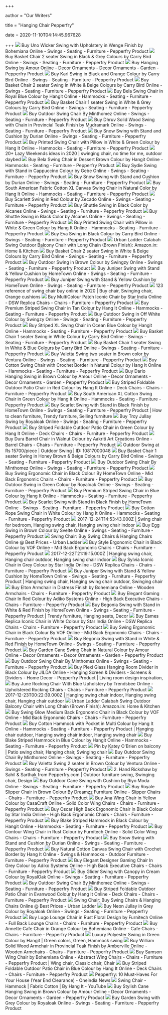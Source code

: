 +++
        
author = "Our Writers"
        
title = "Hanging Chair Pepperfry"
        
date = 2020-11-10T04:14:45.967628
        
+++
[ ![](https://ii1.pepperfry.com/media/catalog/product/u/n/568x625/uno-wicker-swing-with-upholstery-in-wenge-finish-by-bohemiana-uno-wicker-swing-with-upholstery-in-we-caxw3w.jpg)](https://ii1.pepperfry.com/media/catalog/product/u/n/568x625/uno-wicker-swing-with-upholstery-in-wenge-finish-by-bohemiana-uno-wicker-swing-with-upholstery-in-we-caxw3w.jpg) Buy Uno Wicker Swing with Upholstery in Wenge Finish by Bohemiana Online -  Swings - Seating - Furniture - Pepperfry Product
[ ![](https://ii1.pepperfry.com/media/catalog/product/b/a/568x625/basket-chair-2-seater-swing-in-black---grey-colour-by-carry-bird-basket-chair-2-seater-swing-in-blac-59nncg.jpg)](https://ii1.pepperfry.com/media/catalog/product/b/a/568x625/basket-chair-2-seater-swing-in-black---grey-colour-by-carry-bird-basket-chair-2-seater-swing-in-blac-59nncg.jpg) Buy Basket Chair 2 seater Swing in Black & Grey Colours by Carry Bird  Online - Swings - Seating - Furniture - Pepperfry Product
[ ![](https://ii1.pepperfry.com/media/catalog/product/h/a/1100x1210/hanging-chair-by-bengal-basket-hanging-chair-by-bengal-basket-orqftg.jpg)](https://ii1.pepperfry.com/media/catalog/product/h/a/1100x1210/hanging-chair-by-bengal-basket-hanging-chair-by-bengal-basket-orqftg.jpg) Buy Hanging Swing by Amour Online - Decor Ornaments - Decor Ornaments -  Garden - Pepperfry Product
[ ![](https://ii1.pepperfry.com/media/catalog/product/k/a/568x625/karl-swing-in-black-and-orange-colour-by-carry-bird-karl-swing-in-black-and-orange-colour-by-carry-b-k60po4.jpg)](https://ii1.pepperfry.com/media/catalog/product/k/a/568x625/karl-swing-in-black-and-orange-colour-by-carry-bird-karl-swing-in-black-and-orange-colour-by-carry-b-k60po4.jpg) Buy Karl Swing in Black and Orange Colour by Carry Bird Online - Swings -  Seating - Furniture - Pepperfry Product
[ ![](https://ii1.pepperfry.com/media/catalog/product/b/a/800x880/basket-chair-2-seater-swing-in-white---beige-colour-by-carry-bird-basket-chair-2-seater-swing-in-whi-ry6dno.jpg)](https://ii1.pepperfry.com/media/catalog/product/b/a/800x880/basket-chair-2-seater-swing-in-white---beige-colour-by-carry-bird-basket-chair-2-seater-swing-in-whi-ry6dno.jpg) Buy Basket Chair 2 seater Swing in White & Beige Colours by Carry Bird  Online - Swings - Seating - Furniture - Pepperfry Product
[ ![](https://ii1.pepperfry.com/media/catalog/product/b/e/800x880/bela-swing-chair-in-royal-blue-colour-by-hangit-bela-swing-chair-in-royal-blue-colour-by-hangit-jn0bcg.jpg)](https://ii1.pepperfry.com/media/catalog/product/b/e/800x880/bela-swing-chair-in-royal-blue-colour-by-hangit-bela-swing-chair-in-royal-blue-colour-by-hangit-jn0bcg.jpg) Buy Bela Swing Chair in Royal Blue Colour by Hangit Online - Hammocks -  Seating - Furniture - Pepperfry Product
[ ![](https://ii1.pepperfry.com/media/catalog/product/b/a/494x544/basket-chair-1-seater-swing-in-white----colour-by-carry-bird-basket-chair-1-seater-swing-in-white----jtyw1s.jpg)](https://ii1.pepperfry.com/media/catalog/product/b/a/494x544/basket-chair-1-seater-swing-in-white----colour-by-carry-bird-basket-chair-1-seater-swing-in-white----jtyw1s.jpg) Buy Basket Chair 1 seater Swing in White & Grey Colours by Carry Bird  Online - Swings - Seating - Furniture - Pepperfry Product
[ ![](https://ii1.pepperfry.com/media/catalog/product/o/u/568x625/outdoor-swing-chair-by-minthomez-outdoor-swing-chair-by-minthomez-7ajdfi.jpg)](https://ii1.pepperfry.com/media/catalog/product/o/u/568x625/outdoor-swing-chair-by-minthomez-outdoor-swing-chair-by-minthomez-7ajdfi.jpg) Buy Outdoor Swing Chair By Minthomez Online - Swings - Seating - Furniture  - Pepperfry Product
[ ![](https://ii1.pepperfry.com/media/catalog/product/d/h/568x625/dhruv-solid-wood-swing-with-chain-in-provincial-teak-finish-by-mudramark-dhruv-solid-wood-swing-with-ncv1ip.jpg)](https://ii1.pepperfry.com/media/catalog/product/d/h/568x625/dhruv-solid-wood-swing-with-chain-in-provincial-teak-finish-by-mudramark-dhruv-solid-wood-swing-with-ncv1ip.jpg) Buy Dhruv Solid Wood Swing with Chain in Provincial Teak Finish by  Mudramark Online - Swings - Seating - Furniture - Pepperfry Product
[ ![](https://ii1.pepperfry.com/media/catalog/product/s/n/568x625/snow-swing-with-stand-and-cushion-by-durian-snow-swing-with-stand-and-cushion-by-durian-z67q8a.jpg)](https://ii1.pepperfry.com/media/catalog/product/s/n/568x625/snow-swing-with-stand-and-cushion-by-durian-snow-swing-with-stand-and-cushion-by-durian-z67q8a.jpg) Buy Snow Swing with Stand and Cushion by Durian Online - Swings - Seating -  Furniture - Pepperfry Product
[ ![](https://ii1.pepperfry.com/media/catalog/product/c/a/494x544/casual-swing-chair-with-pillow-set---cotton-casual-swing-chair-with-pillow-set---cotton-s7tzd2.jpg)](https://ii1.pepperfry.com/media/catalog/product/c/a/494x544/casual-swing-chair-with-pillow-set---cotton-casual-swing-chair-with-pillow-set---cotton-s7tzd2.jpg) Buy Printed Swing Chair with Pillow in White & Green Colour by Hang It  Online - Hammocks - Seating - Furniture - Pepperfry Product
[ ![](https://i.pinimg.com/236x/c3/dd/9d/c3dd9dfc958f17b678c356015b07dd2d--about-you-swings.jpg)](https://i.pinimg.com/236x/c3/dd/9d/c3dd9dfc958f17b678c356015b07dd2d--about-you-swings.jpg) 20+ Lazy Weekends ideas in 2020 | swinging chair, no time for me, outdoor  daybed
[ ![](https://ii1.pepperfry.com/media/catalog/product/b/e/568x625/bela-swing-chair-in-dessert-brown-colour-by-hangit-bela-swing-chair-in-dessert-brown-colour-by-hangi-57r8nc.jpg)](https://ii1.pepperfry.com/media/catalog/product/b/e/568x625/bela-swing-chair-in-dessert-brown-colour-by-hangit-bela-swing-chair-in-dessert-brown-colour-by-hangi-57r8nc.jpg) Buy Bela Swing Chair in Dessert Brown Colour by Hangit Online - Hammocks -  Seating - Furniture - Pepperfry Product
[ ![](https://ii1.pepperfry.com/media/catalog/product/s/y/1100x1210/sydie-swing-with-stand-in-cappuccino-colour-by-gebe-sydie-swing-with-stand-in-cappuccino-colour-by-g-222htd.jpg)](https://ii1.pepperfry.com/media/catalog/product/s/y/1100x1210/sydie-swing-with-stand-in-cappuccino-colour-by-gebe-sydie-swing-with-stand-in-cappuccino-colour-by-g-222htd.jpg) Buy Sydie Swing with Stand in Cappuccino Colour by Gebe Online - Swings -  Seating - Furniture - Pepperfry Product
[ ![](https://ii1.pepperfry.com/media/catalog/product/s/n/800x880/snow-swing-with-stand-and-cushion-by-durian-snow-swing-with-stand-and-cushion-by-durian-sqznfr.jpg)](https://ii1.pepperfry.com/media/catalog/product/s/n/800x880/snow-swing-with-stand-and-cushion-by-durian-snow-swing-with-stand-and-cushion-by-durian-sqznfr.jpg) Buy Snow Swing with Stand and Cushion by Durian Online - Swings - Seating -  Furniture - Pepperfry Product
[ ![](https://ii1.pepperfry.com/media/catalog/product/s/o/494x544/south-american-fabric-cotton-xl-canvas-swing-chair-in-natural-color-by-hang-it-south-american-fabric-f958af.jpg)](https://ii1.pepperfry.com/media/catalog/product/s/o/494x544/south-american-fabric-cotton-xl-canvas-swing-chair-in-natural-color-by-hang-it-south-american-fabric-f958af.jpg) Buy South American Fabric Cotton XL Canvas Swing Chair in Natural Color by  Hang It Online - Hammocks - Seating - Furniture - Pepperfry Product
[ ![](https://ii1.pepperfry.com/media/catalog/product/s/c/800x880/scarlett-swing-in-red-colour-in-zecado-scarlett-swing-in-red-colour-in-zecado-ojwpk9.jpg)](https://ii1.pepperfry.com/media/catalog/product/s/c/800x880/scarlett-swing-in-red-colour-in-zecado-scarlett-swing-in-red-colour-in-zecado-ojwpk9.jpg) Buy Scarlett Swing in Red Colour by Zecado Online - Swings - Seating -  Furniture - Pepperfry Product
[ ![](https://ii1.pepperfry.com/media/catalog/product/s/h/568x625/shuttle-swing-in-black-color-by-alcanes-shuttle-swing-in-black-color-by-alcanes-kcb6vm.jpg)](https://ii1.pepperfry.com/media/catalog/product/s/h/568x625/shuttle-swing-in-black-color-by-alcanes-shuttle-swing-in-black-color-by-alcanes-kcb6vm.jpg) Buy Shuttle Swing in Black Color by Alcanes Online - Swings - Seating -  Furniture - Pepperfry Product
[ ![](https://ii1.pepperfry.com/media/catalog/product/s/h/568x625/shuttle-swing-by-alcanes-shuttle-swing-by-alcanes-9h5dhb.jpg)](https://ii1.pepperfry.com/media/catalog/product/s/h/568x625/shuttle-swing-by-alcanes-shuttle-swing-by-alcanes-9h5dhb.jpg) Buy Shuttle Swing in Black Color by Alcanes Online - Swings - Seating -  Furniture - Pepperfry Product
[ ![](https://ii1.pepperfry.com/media/catalog/product/p/r/568x625/printed-swing-chair-with-pillow-in-white---green-colour-by-hang-it-printed-swing-chair-with-pillow-i-dvzm1w.jpg)](https://ii1.pepperfry.com/media/catalog/product/p/r/568x625/printed-swing-chair-with-pillow-in-white---green-colour-by-hang-it-printed-swing-chair-with-pillow-i-dvzm1w.jpg) Buy Printed Swing Chair with Pillow in White & Green Colour by Hang It  Online - Hammocks - Seating - Furniture - Pepperfry Product
[ ![](https://ii1.pepperfry.com/media/catalog/product/e/v/494x544/eva-swing-in-black-colour-by-carry-bird-eva-swing-in-black-colour-by-carry-bird-dkuqno.jpg)](https://ii1.pepperfry.com/media/catalog/product/e/v/494x544/eva-swing-in-black-colour-by-carry-bird-eva-swing-in-black-colour-by-carry-bird-dkuqno.jpg) Buy Eva Swing in Black Colour by Carry Bird Online - Swings - Seating -  Furniture - Pepperfry Product
[ ![](https://images-na.ssl-images-amazon.com/images/I/41exG0SZKDL._SX466_.jpg)](https://images-na.ssl-images-amazon.com/images/I/41exG0SZKDL._SX466_.jpg) Urban Ladder Calabah Swing Outdoor Balcony Chair with Long Chain (Brown  Finish): Amazon.in: Home & Kitchen
[ ![](https://ii2.pepperfry.com/media/catalog/product/b/a/494x544/basket-chair-2-seater-swing-in-white---beige-colour-by-carry-bird-basket-chair-2-seater-swing-in-whi-0hobx2.jpg)](https://ii2.pepperfry.com/media/catalog/product/b/a/494x544/basket-chair-2-seater-swing-in-white---beige-colour-by-carry-bird-basket-chair-2-seater-swing-in-whi-0hobx2.jpg) Buy Basket Chair 2 seater Swing in White & Beige Colours by Carry Bird  Online - Swings - Seating - Furniture - Pepperfry Product
[ ![](https://ii1.pepperfry.com/media/catalog/product/o/u/568x625/outdoor-swing-in-brown-colour-by-swingzy-outdoor-swing-in-brown-colour-by-swingzy-qvb491.jpg)](https://ii1.pepperfry.com/media/catalog/product/o/u/568x625/outdoor-swing-in-brown-colour-by-swingzy-outdoor-swing-in-brown-colour-by-swingzy-qvb491.jpg) Buy Outdoor Swing in Brown Colour by Swingzy Online - Swings - Seating -  Furniture - Pepperfry Product
[ ![](https://ii1.pepperfry.com/media/catalog/product/j/u/568x625/juniper-swing-with-stand---yellow-cushion-by-hometown-juniper-swing-with-stand---yellow-cushion-by-h-rj5x5d.jpg)](https://ii1.pepperfry.com/media/catalog/product/j/u/568x625/juniper-swing-with-stand---yellow-cushion-by-hometown-juniper-swing-with-stand---yellow-cushion-by-h-rj5x5d.jpg) Buy Juniper Swing with Stand & Yellow Cushion by HomeTown Online - Swings -  Seating - Furniture - Pepperfry Product
[ ![](https://ii1.pepperfry.com/media/catalog/product/j/u/568x625/juniper-swing-with-stand---yellow-cushion-by-hometown-juniper-swing-with-stand---yellow-cushion-by-h-2gk7em.jpg)](https://ii1.pepperfry.com/media/catalog/product/j/u/568x625/juniper-swing-with-stand---yellow-cushion-by-hometown-juniper-swing-with-stand---yellow-cushion-by-h-2gk7em.jpg) Buy Juniper Swing with Stand & Yellow Cushion by HomeTown Online - Swings -  Seating - Furniture - Pepperfry Product
[ ![](https://i.pinimg.com/originals/b0/8b/71/b08b7136ca111dabd01363c87f5a4fa2.jpg)](https://i.pinimg.com/originals/b0/8b/71/b08b7136ca111dabd01363c87f5a4fa2.jpg) 123 reference of swing chair buy online in 2020 | Buy chair, Swinging chair,  Orange cushions
[ ![](https://ii1.pepperfry.com/media/catalog/product/m/u/568x625/multicolour-patch-iconic-chair-by-star-india-multicolour-patch-iconic-chair-by-star-india-iwybi2.jpg)](https://ii1.pepperfry.com/media/catalog/product/m/u/568x625/multicolour-patch-iconic-chair-by-star-india-multicolour-patch-iconic-chair-by-star-india-iwybi2.jpg) Buy MultiColour Patch Iconic Chair by Star India Online - DSW Replica Chairs  - Chairs - Furniture - Pepperfry Product
[ ![](https://ii1.pepperfry.com/media/catalog/product/p/r/1100x1210/premium-cushioned-swing-chair---tan-stripe-premium-cushioned-swing-chair---tan-stripe-r7xg8a.jpg)](https://ii1.pepperfry.com/media/catalog/product/p/r/1100x1210/premium-cushioned-swing-chair---tan-stripe-premium-cushioned-swing-chair---tan-stripe-r7xg8a.jpg) Buy Premium Striped Swing Chair in Tan Colour by Hang It Online - Hammocks  - Seating - Furniture - Pepperfry Product
[ ![](https://ii1.pepperfry.com/media/catalog/product/o/u/568x625/outdoor-swing-in-off-white-colour-by-swingzy-outdoor-swing-in-off-white-colour-by-swingzy-usordz.jpg)](https://ii1.pepperfry.com/media/catalog/product/o/u/568x625/outdoor-swing-in-off-white-colour-by-swingzy-outdoor-swing-in-off-white-colour-by-swingzy-usordz.jpg) Buy Outdoor Swing in Off White Colour by Swingzy Online - Swings - Seating  - Furniture - Pepperfry Product
[ ![](https://ii1.pepperfry.com/media/catalog/product/s/t/1100x1210/striped-xl-swing-chair-in-ocean-blue-colour-by-hangit-striped-xl-swing-chair-in-ocean-blue-colour-by-4ttw1n.jpg)](https://ii1.pepperfry.com/media/catalog/product/s/t/1100x1210/striped-xl-swing-chair-in-ocean-blue-colour-by-hangit-striped-xl-swing-chair-in-ocean-blue-colour-by-4ttw1n.jpg) Buy Striped XL Swing Chair in Ocean Blue Colour by Hangit Online - Hammocks  - Seating - Furniture - Pepperfry Product
[ ![](https://ii1.pepperfry.com/media/catalog/product/b/a/568x625/basket-chair-1-seater-swing-in-white-colour-by-carry-bird-basket-chair-1-seater-swing-in-white-colou-ujvmeg.jpg)](https://ii1.pepperfry.com/media/catalog/product/b/a/568x625/basket-chair-1-seater-swing-in-white-colour-by-carry-bird-basket-chair-1-seater-swing-in-white-colou-ujvmeg.jpg) Buy Basket Chair 1 seater Swing in White Colour by Carry Bird Online -  Swings - Seating - Furniture - Pepperfry Product
[ ![](https://ii1.pepperfry.com/media/catalog/product/b/a/494x544/basket-chair-1-seater-swing-in-white---grey-colour-by-carry-bird-basket-chair-1-seater-swing-in-whit-ojrqi1.jpg)](https://ii1.pepperfry.com/media/catalog/product/b/a/494x544/basket-chair-1-seater-swing-in-white---grey-colour-by-carry-bird-basket-chair-1-seater-swing-in-whit-ojrqi1.jpg) Buy Basket Chair 1 seater Swing in White & Blue Colours by Carry Bird  Online - Swings - Seating - Furniture - Pepperfry Product
[ ![](https://ii1.pepperfry.com/media/catalog/product/v/a/494x544/valetta-swing-two-seater-in-brown-color-by-ventura-valetta-swing-two-seater-in-brown-color-by-ventur-6n8lsp.jpg)](https://ii1.pepperfry.com/media/catalog/product/v/a/494x544/valetta-swing-two-seater-in-brown-color-by-ventura-valetta-swing-two-seater-in-brown-color-by-ventur-6n8lsp.jpg) Buy Valetta Swing two seater in Brown color by Ventura Online - Swings -  Seating - Furniture - Pepperfry Product
[ ![](https://ii1.pepperfry.com/media/catalog/product/c/o/494x544/cotton-swing-chair-with-crochet-border-in-natural-colour-by-hang-it-cotton-swing-chair-with-crochet--ciwiwh.jpg)](https://ii1.pepperfry.com/media/catalog/product/c/o/494x544/cotton-swing-chair-with-crochet-border-in-natural-colour-by-hang-it-cotton-swing-chair-with-crochet--ciwiwh.jpg) Buy Cotton Swing Chair with Crochet Border in Natural Colour by Hang It  Online - Hammocks - Seating - Furniture - Pepperfry Product
[ ![](https://ii1.pepperfry.com/media/catalog/product/b/r/568x625/brown-dario-rattan-hanging-chair-by-bengal-basket-brown-dario-rattan-hanging-chair-by-bengal-basket-rgnter.jpg)](https://ii1.pepperfry.com/media/catalog/product/b/r/568x625/brown-dario-rattan-hanging-chair-by-bengal-basket-brown-dario-rattan-hanging-chair-by-bengal-basket-rgnter.jpg) Buy Dario Hanging Swing in Brown Colour by Amour Online - Decor Ornaments -  Decor Ornaments - Garden - Pepperfry Product
[ ![](https://ii1.pepperfry.com/media/catalog/product/s/t/568x625/striped-foldable-outdoor-patio-chair-in-red-colour-by-hang-it-striped-foldable-outdoor-patio-chair-i-ptt49y.jpg)](https://ii1.pepperfry.com/media/catalog/product/s/t/568x625/striped-foldable-outdoor-patio-chair-in-red-colour-by-hang-it-striped-foldable-outdoor-patio-chair-i-ptt49y.jpg) Buy Striped Foldable Outdoor Patio Chair in Red Colour by Hang It Online -  Deck Chairs - Chairs - Furniture - Pepperfry Product
[ ![](https://ii1.pepperfry.com/media/catalog/product/s/o/800x880/south-american-fabric-cotton-xl-swing-chair-in-green-colour-by-hang-it-south-american-fabric-cotton--vnsuu6.jpg)](https://ii1.pepperfry.com/media/catalog/product/s/o/800x880/south-american-fabric-cotton-xl-swing-chair-in-green-colour-by-hang-it-south-american-fabric-cotton--vnsuu6.jpg) Buy South American XL Cotton Swing Chair in Green Colour by Hang It Online  - Hammocks - Seating - Furniture - Pepperfry Product
[ ![](https://i.pinimg.com/originals/f4/bb/63/f4bb63a9dd49a4e4f993f58221d49acd.jpg)](https://i.pinimg.com/originals/f4/bb/63/f4bb63a9dd49a4e4f993f58221d49acd.jpg) Buy Scarlet Swing with Stand in Black Finish by HomeTown Online - Swings -  Seating - Furniture - Pepperfry Product | How to clean furniture, Trendy  furniture, Selling furniture
[ ![](https://ii1.pepperfry.com/media/catalog/product/t/r/568x625/troy-jullay-swing-by-royaloak-troy-jullay-swing-by-royaloak-7yhe7m.jpg)](https://ii1.pepperfry.com/media/catalog/product/t/r/568x625/troy-jullay-swing-by-royaloak-troy-jullay-swing-by-royaloak-7yhe7m.jpg) Buy Troy Jullay Swing by Royaloak Online - Swings - Seating - Furniture -  Pepperfry Product
[ ![](https://ii1.pepperfry.com/media/catalog/product/s/t/568x625/striped-foldable-outdoor-patio-chair-in-green-colour-by-hang-it-striped-foldable-outdoor-patio-chair-ssybk1.jpg)](https://ii1.pepperfry.com/media/catalog/product/s/t/568x625/striped-foldable-outdoor-patio-chair-in-green-colour-by-hang-it-striped-foldable-outdoor-patio-chair-ssybk1.jpg) Buy Striped Foldable Outdoor Patio Chair in Green Colour by Hang It Online  - Deck Chairs - Chairs - Furniture - Pepperfry Product
[ ![](https://ii1.pepperfry.com/media/catalog/product/d/u/568x625/dura-barrel-chair-in-walnut-colour-by-aakriti-art-creations-dura-barrel-chair-in-walnut-colour-by-aa-lnthuy.jpg)](https://ii1.pepperfry.com/media/catalog/product/d/u/568x625/dura-barrel-chair-in-walnut-colour-by-aakriti-art-creations-dura-barrel-chair-in-walnut-colour-by-aa-lnthuy.jpg) Buy Dura Barrel Chair in Walnut Colour by Aakriti Art Creations Online -  Barrel Chairs - Chairs - Furniture - Pepperfry Product
[ ![](https://4.imimg.com/data4/FW/VI/MY-24179408/outdoor-swing-250x250.jpg)](https://4.imimg.com/data4/FW/VI/MY-24179408/outdoor-swing-250x250.jpg) Outdoor Swing at Rs 15700/piece | Outdoor Swing | ID: 10817000048
[ ![](https://ii1.pepperfry.com/media/catalog/product/b/a/568x625/basket-chair-1-seater-swing-in-honey-brown---beige-colour-by-carry-bird-basket-chair-1-seater-swing--nvxrhi.jpg)](https://ii1.pepperfry.com/media/catalog/product/b/a/568x625/basket-chair-1-seater-swing-in-honey-brown---beige-colour-by-carry-bird-basket-chair-1-seater-swing--nvxrhi.jpg) Buy Basket Chair 1 seater Swing in Honey Brown & Beige Colours by Carry  Bird Online - Swings - Seating - Furniture - Pepperfry Product
[ ![](https://ii1.pepperfry.com/media/catalog/product/o/u/568x625/outdoor-swing-chair-by-minthomez-outdoor-swing-chair-by-minthomez-tpl9rk.jpg)](https://ii1.pepperfry.com/media/catalog/product/o/u/568x625/outdoor-swing-chair-by-minthomez-outdoor-swing-chair-by-minthomez-tpl9rk.jpg) Buy Outdoor Swing Chair By Minthomez Online - Swings - Seating - Furniture  - Pepperfry Product
[ ![](https://ii1.pepperfry.com/media/catalog/product/s/w/568x625/swing-office-chair-in-black-color-by-hometown-swing-office-chair-in-black-color-by-hometown-usyznl.jpg)](https://ii1.pepperfry.com/media/catalog/product/s/w/568x625/swing-office-chair-in-black-color-by-hometown-swing-office-chair-in-black-color-by-hometown-usyznl.jpg) Buy Swing Ergonomic Chair in Black Colour By HomeTown Online - Mid Back  Ergonomic Chairs - Chairs - Furniture - Pepperfry Product
[ ![](https://ii1.pepperfry.com/media/catalog/product/o/u/494x544/outdoor-swing-with-canopy-in-green---white-colour-by-royal-oak-outdoor-swing-with-canopy-in-green----krtmpl.jpg)](https://ii1.pepperfry.com/media/catalog/product/o/u/494x544/outdoor-swing-with-canopy-in-green---white-colour-by-royal-oak-outdoor-swing-with-canopy-in-green----krtmpl.jpg) Buy Outdoor Swing in Green Colour by Royaloak Online - Swings - Seating -  Furniture - Pepperfry Product
[ ![](https://ii2.pepperfry.com/media/catalog/product/p/r/494x544/premium-cushioned-swing-chair---ocean-stripe-premium-cushioned-swing-chair---ocean-stripe-rotgp5.jpg)](https://ii2.pepperfry.com/media/catalog/product/p/r/494x544/premium-cushioned-swing-chair---ocean-stripe-premium-cushioned-swing-chair---ocean-stripe-rotgp5.jpg) Buy Premium Striped Swing Chair in Blue Colour by Hang It Online - Hammocks  - Seating - Furniture - Pepperfry Product
[ ![](https://ii1.pepperfry.com/media/catalog/product/s/c/568x625/scarlet-swing-with-stand-in-white-finish-by-hometown-scarlet-swing-with-stand-in-white-finish-by-hom-2vojlk.jpg)](https://ii1.pepperfry.com/media/catalog/product/s/c/568x625/scarlet-swing-with-stand-in-white-finish-by-hometown-scarlet-swing-with-stand-in-white-finish-by-hom-2vojlk.jpg) Buy Scarlet Swing with Stand in Black Finish by HomeTown Online - Swings -  Seating - Furniture - Pepperfry Product
[ ![](https://ii1.pepperfry.com/media/catalog/product/c/o/1100x1210/cotton-rope-swing-chair-in-white-colour-by-hang-it-cotton-rope-swing-chair-in-white-colour-by-hang-i-r4szjr.jpg)](https://ii1.pepperfry.com/media/catalog/product/c/o/1100x1210/cotton-rope-swing-chair-in-white-colour-by-hang-it-cotton-rope-swing-chair-in-white-colour-by-hang-i-r4szjr.jpg) Buy Cotton Rope Swing Chair in White Colour by Hang It Online - Hammocks -  Seating - Furniture - Pepperfry Product
[ ![](https://i.pinimg.com/736x/13/e9/8f/13e98f9c5cf148ed1c9560ffaf776900.jpg)](https://i.pinimg.com/736x/13/e9/8f/13e98f9c5cf148ed1c9560ffaf776900.jpg) 2017-12-24T14:53:43.000Z | Swing chair for bedroom, Hanging swing chair, Hanging  swing chair indoor
[ ![](https://ii1.pepperfry.com/media/catalog/product/e/g/1100x1210/egg-swing-by-svelte-egg-swing-by-svelte-lczvkv.jpg)](https://ii1.pepperfry.com/media/catalog/product/e/g/1100x1210/egg-swing-by-svelte-egg-swing-by-svelte-lczvkv.jpg) Buy Egg Swing in Brown Colour by Svelte Online - Swings - Seating -  Furniture - Pepperfry Product
[ ![](https://www.ulcdn.net/opt/www.ulcdn.net/images/products/159748/product/Kyodo_Swing_Chair_With_Stand_Orange_LP.jpg?1511778816)](https://www.ulcdn.net/opt/www.ulcdn.net/images/products/159748/product/Kyodo_Swing_Chair_With_Stand_Orange_LP.jpg?1511778816) Swing Chair: Buy Swing Chairs & Hanging Chairs Online @ Best Prices - Urban  Ladder
[ ![](https://ii1.pepperfry.com/media/catalog/product/s/t/568x625/style-ergonomic-chair-in-black-colour-by-vof-style-ergonomic-chair-in-black-colour-by-vof-20xuq9.jpg)](https://ii1.pepperfry.com/media/catalog/product/s/t/568x625/style-ergonomic-chair-in-black-colour-by-vof-style-ergonomic-chair-in-black-colour-by-vof-20xuq9.jpg) Buy Style Ergonomic Chair in Black Colour by VOF Online - Mid Back  Ergonomic Chairs - Chairs - Furniture - Pepperfry Product
[ ![](https://i.pinimg.com/736x/26/64/e3/2664e3b30c2b4d961ed9c7f5e24a3b51.jpg)](https://i.pinimg.com/736x/26/64/e3/2664e3b30c2b4d961ed9c7f5e24a3b51.jpg) 2017-12-22T21:19:15.000Z | Hanging swing chair, Hanging chair outdoor, Hanging  swing chair indoor
[ ![](https://ii1.pepperfry.com/media/catalog/product/s/y/568x625/sylvia-iconic-chair-in-grey-colour-by-star-india-sylvia-iconic-chair-in-grey-colour-by-star-india-y2estu.jpg)](https://ii1.pepperfry.com/media/catalog/product/s/y/568x625/sylvia-iconic-chair-in-grey-colour-by-star-india-sylvia-iconic-chair-in-grey-colour-by-star-india-y2estu.jpg) Buy Sylvia Iconic Chair in Grey Colour by Star India Online - DSW Replica  Chairs - Chairs - Furniture - Pepperfry Product
[ ![](https://i.pinimg.com/564x/6e/95/24/6e9524536501ffbe1286fe93236c46e5.jpg)](https://i.pinimg.com/564x/6e/95/24/6e9524536501ffbe1286fe93236c46e5.jpg) Buy Juniper Swing with Stand & Yellow Cushion by HomeTown Online - Swings -  Seating - Furniture - Pepperfry Product | Hanging swing chair, Hanging  swing chair outdoor, Swinging chair
[ ![](https://ii1.pepperfry.com/media/catalog/product/e/l/568x625/elton-armchair-in-distress-finish-by-bohemiana-elton-armchair-in-distress-finish-by-bohemiana-xz7u6m.jpg)](https://ii1.pepperfry.com/media/catalog/product/e/l/568x625/elton-armchair-in-distress-finish-by-bohemiana-elton-armchair-in-distress-finish-by-bohemiana-xz7u6m.jpg) Buy Elton Armchair in Distress Finish by Bohemiana Online - Wooden  Armchairs - Chairs - Furniture - Pepperfry Product
[ ![](https://ii1.pepperfry.com/media/catalog/product/e/l/568x625/elegant-batman-gaming-chair-in-red-by-adiko-systems-elegant-batman-gaming-chair-in-red-by-adiko-syst-iv9kv5.jpg)](https://ii1.pepperfry.com/media/catalog/product/e/l/568x625/elegant-batman-gaming-chair-in-red-by-adiko-systems-elegant-batman-gaming-chair-in-red-by-adiko-syst-iv9kv5.jpg) Buy Elegant Gaming Chair In Red Colour by Adiko Systems Online - High Back  Executive Chairs - Chairs - Furniture - Pepperfry Product
[ ![](https://i.pinimg.com/originals/b8/ef/4f/b8ef4fa0f0e6364f99eef4b8546678d4.jpg)](https://i.pinimg.com/originals/b8/ef/4f/b8ef4fa0f0e6364f99eef4b8546678d4.jpg) Buy Begonia Swing with Stand in White & Red Finish by HomeTown Online -  Swings - Seating - Furniture - Pepperfry Product | Trendy furniture, Hanging  seats, Decor
[ ![](https://ii1.pepperfry.com/media/catalog/product/e/a/568x625/eames-replica-iconic-chair-in-white-colour-by-star-india-eames-replica-iconic-chair-in-white-colour--2ew10r.jpg)](https://ii1.pepperfry.com/media/catalog/product/e/a/568x625/eames-replica-iconic-chair-in-white-colour-by-star-india-eames-replica-iconic-chair-in-white-colour--2ew10r.jpg) Buy Eames Replica Iconic Chair in White Colour by Star India Online - DSW  Replica Chairs - Chairs - Furniture - Pepperfry Product
[ ![](https://ii1.pepperfry.com/media/catalog/product/s/w/568x625/swing-ergonomic-chair-in-black-colour-by-vof-swing-ergonomic-chair-in-black-colour-by-vof-akyudo.jpg)](https://ii1.pepperfry.com/media/catalog/product/s/w/568x625/swing-ergonomic-chair-in-black-colour-by-vof-swing-ergonomic-chair-in-black-colour-by-vof-akyudo.jpg) Buy Swing Ergonomic Chair in Black Colour By VOF Online - Mid Back  Ergonomic Chairs - Chairs - Furniture - Pepperfry Product
[ ![](https://ii1.pepperfry.com/media/catalog/product/b/e/568x625/begonia-swing-with-stand-in-white---red-finish-by-hometown-begonia-swing-with-stand-in-white---red-f-5syy8x.jpg)](https://ii1.pepperfry.com/media/catalog/product/b/e/568x625/begonia-swing-with-stand-in-white---red-finish-by-hometown-begonia-swing-with-stand-in-white---red-f-5syy8x.jpg) Buy Begonia Swing with Stand in White & Red Finish by HomeTown Online -  Swings - Seating - Furniture - Pepperfry Product
[ ![](https://ii1.pepperfry.com/media/catalog/product/n/a/1100x1210/natural-cane-colour-swing-chair-by-bengal-basket-natural-cane-colour-swing-chair-by-bengal-basket-ycatfo.jpg)](https://ii1.pepperfry.com/media/catalog/product/n/a/1100x1210/natural-cane-colour-swing-chair-by-bengal-basket-natural-cane-colour-swing-chair-by-bengal-basket-ycatfo.jpg) Buy Garden Cane Swing Chair in Natural Colour by Amour Online - Decor  Ornaments - Decor Ornaments - Garden - Pepperfry Product
[ ![](https://ii1.pepperfry.com/media/catalog/product/o/u/568x625/outdoor-swing-chair-by-minthomez-outdoor-swing-chair-by-minthomez-7oapfm.jpg)](https://ii1.pepperfry.com/media/catalog/product/o/u/568x625/outdoor-swing-chair-by-minthomez-outdoor-swing-chair-by-minthomez-7oapfm.jpg) Buy Outdoor Swing Chair By Minthomez Online - Swings - Seating - Furniture  - Pepperfry Product
[ ![](https://i.pinimg.com/originals/6e/6f/a4/6e6fa487827752ed092253190f0712ae.jpg)](https://i.pinimg.com/originals/6e/6f/a4/6e6fa487827752ed092253190f0712ae.jpg) Buy Plexi Glass Hanging Room Divider in Black Colour by JILDA Online -  Hanging Screen & Dividers - Screens & Dividers - Home Decor - Pepperfry  Product | Living room design inspiration,
[ ![](https://ii1.pepperfry.com/media/catalog/product/j/u/568x625/june-rocking-chair-with-blue-upholstery-by-trendsbee-june-rocking-chair-with-blue-upholstery-by-tren-lj8uy2.jpg)](https://ii1.pepperfry.com/media/catalog/product/j/u/568x625/june-rocking-chair-with-blue-upholstery-by-trendsbee-june-rocking-chair-with-blue-upholstery-by-tren-lj8uy2.jpg) Buy June Rocking Chair With Blue Upholstery by Trendsbee Online -  Upholstered Rocking Chairs - Chairs - Furniture - Pepperfry Product
[ ![](https://i.pinimg.com/736x/36/00/f0/3600f0866e3745591a7a5b9399a2e7bc.jpg)](https://i.pinimg.com/736x/36/00/f0/3600f0866e3745591a7a5b9399a2e7bc.jpg) 2017-12-23T00:22:39.000Z | Hanging swing chair indoor, Hanging swing chair, Hanging  chair outdoor
[ ![](https://images-na.ssl-images-amazon.com/images/I/51YCZZrH%2B2L._SX466_.jpg)](https://images-na.ssl-images-amazon.com/images/I/51YCZZrH%2B2L._SX466_.jpg) Urban Ladder Calabah Swing Outdoor Balcony Chair with Long Chain (Brown  Finish): Amazon.in: Home & Kitchen
[ ![](https://ii1.pepperfry.com/media/catalog/product/s/w/568x625/swing-glow-medium-back-ergonomic-chair-in-black-colour-by-vof-swing-glow-medium-back-ergonomic-chair-acdoxa.jpg)](https://ii1.pepperfry.com/media/catalog/product/s/w/568x625/swing-glow-medium-back-ergonomic-chair-in-black-colour-by-vof-swing-glow-medium-back-ergonomic-chair-acdoxa.jpg) Buy Swing Glow Medium Back Ergonomic Chair in Black Colour by VOF Online -  Mid Back Ergonomic Chairs - Chairs - Furniture - Pepperfry Product
[ ![](https://i.pinimg.com/736x/9b/c3/a1/9bc3a1a541b00ca23ce065577fa34837.jpg)](https://i.pinimg.com/736x/9b/c3/a1/9bc3a1a541b00ca23ce065577fa34837.jpg) Buy Cotton Hammock with Pocket in Multi Colour by Hang It Online - Hammocks  - Seating - Furniture - Pepperfry Product | Hanging chair outdoor, Hanging  swing chair indoor, Hanging swing chair
[ ![](https://ii1.pepperfry.com/media/catalog/product/b/l/568x625/blake-striped-hammock-in-blue-colour-by-hangit-blake-striped-hammock-in-blue-colour-by-hangit-x5ren1.jpg)](https://ii1.pepperfry.com/media/catalog/product/b/l/568x625/blake-striped-hammock-in-blue-colour-by-hangit-blake-striped-hammock-in-blue-colour-by-hangit-x5ren1.jpg) Buy Blake Striped Hammock in Blue Colour by Hangit Online - Hammocks -  Seating - Furniture - Pepperfry Product
[ ![](https://i.pinimg.com/originals/10/5b/a0/105ba0a74756ae2effcf66bae9c34464.jpg)](https://i.pinimg.com/originals/10/5b/a0/105ba0a74756ae2effcf66bae9c34464.jpg) Pin by Katey O'Brien on balcony | Patio swing chair, Hanging chair, Swinging  chair
[ ![](https://ii1.pepperfry.com/media/catalog/product/o/u/568x625/outdoor-swing-chair-by-minthomez-outdoor-swing-chair-by-minthomez-4fiv8k.jpg)](https://ii1.pepperfry.com/media/catalog/product/o/u/568x625/outdoor-swing-chair-by-minthomez-outdoor-swing-chair-by-minthomez-4fiv8k.jpg) Buy Outdoor Swing Chair By Minthomez Online - Swings - Seating - Furniture  - Pepperfry Product
[ ![](https://ii2.pepperfry.com/media/catalog/product/v/a/494x544/valetta-swing-two-seater-in-brown-color-by-ventura-valetta-swing-two-seater-in-brown-color-by-ventur-0exse9.jpg)](https://ii2.pepperfry.com/media/catalog/product/v/a/494x544/valetta-swing-two-seater-in-brown-color-by-ventura-valetta-swing-two-seater-in-brown-color-by-ventur-0exse9.jpg) Buy Valetta Swing 2 seater in Brown Colour by Ventura Online - Swings -  Seating - Furniture - Pepperfry Product
[ ![](https://i.pinimg.com/474x/16/79/49/167949ca657c1c4eafd6a151e907a61c.jpg)](https://i.pinimg.com/474x/16/79/49/167949ca657c1c4eafd6a151e907a61c.jpg) 2. Hand Rickshaw by Sahil & Sarthak from Pepperfry.com | Outdoor furniture  swing, Swinging chair, Design
[ ![](https://ii1.pepperfry.com/media/catalog/product/o/u/568x625/outdoor-cane-swing--with-cushion-by--riyo-moda-outdoor-cane-swing--with-cushion-by--riyo-moda-lvjhpf.jpg)](https://ii1.pepperfry.com/media/catalog/product/o/u/568x625/outdoor-cane-swing--with-cushion-by--riyo-moda-outdoor-cane-swing--with-cushion-by--riyo-moda-lvjhpf.jpg) Buy Outdoor Cane Swing with Cushion by Riyo Moda Online - Swings - Seating  - Furniture - Pepperfry Product
[ ![](https://ii1.pepperfry.com/media/catalog/product/r/o/568x625/royale-slipper-chair-in-brown-colour-by-dreamzz-furniture-royale-slipper-chair-in-brown-colour-by-dr-aktmms.jpg)](https://ii1.pepperfry.com/media/catalog/product/r/o/568x625/royale-slipper-chair-in-brown-colour-by-dreamzz-furniture-royale-slipper-chair-in-brown-colour-by-dr-aktmms.jpg) Buy Royale Slipper Chair in Brown Colour By Dreamzz Furniture Online -  Slipper Chairs - Chairs - Furniture - Pepperfry Product
[ ![](https://ii1.pepperfry.com/media/catalog/product/a/n/568x625/ana-wing-chair-in-yellow-colour-by-casacraft-ana-wing-chair-in-yellow-colour-by-casacraft-2yrxxk.jpg)](https://ii1.pepperfry.com/media/catalog/product/a/n/568x625/ana-wing-chair-in-yellow-colour-by-casacraft-ana-wing-chair-in-yellow-colour-by-casacraft-2yrxxk.jpg) Buy Ana Wing Chair in Yellow Colour by CasaCraft Online - Solid Color Wing  Chairs - Chairs - Furniture - Pepperfry Product
[ ![](https://ii1.pepperfry.com/media/catalog/product/o/s/568x625/oscar-high-back-ergonomic-chair-in-black-colour-by-star-india-oscar-high-back-ergonomic-chair-in-bla-dhzf4b.jpg)](https://ii1.pepperfry.com/media/catalog/product/o/s/568x625/oscar-high-back-ergonomic-chair-in-black-colour-by-star-india-oscar-high-back-ergonomic-chair-in-bla-dhzf4b.jpg) Buy Oscar High Back Ergonomic Chair in Black Colour by Star India Online -  High Back Ergonomic Chairs - Chairs - Furniture - Pepperfry Product
[ ![](https://ii1.pepperfry.com/media/catalog/product/b/l/568x625/blake-striped-hammock-in-black-colour-by-hangit-blake-striped-hammock-in-black-colour-by-hangit-wmizwv.jpg)](https://ii1.pepperfry.com/media/catalog/product/b/l/568x625/blake-striped-hammock-in-black-colour-by-hangit-blake-striped-hammock-in-black-colour-by-hangit-wmizwv.jpg) Buy Blake Striped Hammock in Black Colour by Hangit Online - Hammocks -  Seating - Furniture - Pepperfry Product
[ ![](https://ii1.pepperfry.com/media/catalog/product/c/o/568x625/contour-wing-chair-in-rust-colour-by-furnitech-contour-wing-chair-in-rust-colour-by-furnitech-zngxyr.jpg)](https://ii1.pepperfry.com/media/catalog/product/c/o/568x625/contour-wing-chair-in-rust-colour-by-furnitech-contour-wing-chair-in-rust-colour-by-furnitech-zngxyr.jpg) Buy Contour Wing Chair in Rust Colour by Furnitech Online - Solid Color  Wing Chairs - Chairs - Furniture - Pepperfry Product
[ ![](https://ii1.pepperfry.com/media/catalog/product/s/n/568x625/snow-swing-with-stand-and-cushion-by-durian-snow-swing-with-stand-and-cushion-by-durian-ctefkd.jpg)](https://ii1.pepperfry.com/media/catalog/product/s/n/568x625/snow-swing-with-stand-and-cushion-by-durian-snow-swing-with-stand-and-cushion-by-durian-ctefkd.jpg) Buy Snow Swing with Stand and Cushion by Durian Online - Swings - Seating -  Furniture - Pepperfry Product
[ ![](https://ii1.pepperfry.com/media/catalog/product/n/a/494x544/natural-cotton-canvas-swing-chair-with-crochet-border-natural-cotton-canvas-swing-chair-with-crochet-iyb4ck.jpg)](https://ii1.pepperfry.com/media/catalog/product/n/a/494x544/natural-cotton-canvas-swing-chair-with-crochet-border-natural-cotton-canvas-swing-chair-with-crochet-iyb4ck.jpg) Buy Natural Cotton Canvas Swing Chair with Crochet Border by Hang It Online  - Swings & Hammocks - Outdoor Furniture - Furniture - Pepperfry Product
[ ![](https://ii1.pepperfry.com/media/catalog/product/e/l/568x625/elegant-designer-gaming-chair-in-grey-by-adiko-systems-elegant-designer-gaming-chair-in-grey-by-adik-radhmf.jpg)](https://ii1.pepperfry.com/media/catalog/product/e/l/568x625/elegant-designer-gaming-chair-in-grey-by-adiko-systems-elegant-designer-gaming-chair-in-grey-by-adik-radhmf.jpg) Buy Elegant Designer Gaming Chair In Grey Colour by Adiko Systems Online -  High Back Executive Chairs - Chairs - Furniture - Pepperfry Product
[ ![](https://ii1.pepperfry.com/media/catalog/product/g/l/568x625/glider-swing-with-canopy-in-cream-colour-by-royal-oak-glider-swing-with-canopy-in-cream-colour-by-ro-cl9w33.jpg)](https://ii1.pepperfry.com/media/catalog/product/g/l/568x625/glider-swing-with-canopy-in-cream-colour-by-royal-oak-glider-swing-with-canopy-in-cream-colour-by-ro-cl9w33.jpg) Buy Glider Swing with Canopy in Cream Colour by RoyalOak Online - Swings -  Seating - Furniture - Pepperfry Product
[ ![](https://ii1.pepperfry.com/media/catalog/product/o/u/568x625/outdoor-swing-chair-by-minthomez-outdoor-swing-chair-by-minthomez-ph2oob.jpg)](https://ii1.pepperfry.com/media/catalog/product/o/u/568x625/outdoor-swing-chair-by-minthomez-outdoor-swing-chair-by-minthomez-ph2oob.jpg) Buy Outdoor Swing Chair By Minthomez Online - Swings - Seating - Furniture  - Pepperfry Product
[ ![](https://ii1.pepperfry.com/media/catalog/product/f/o/494x544/foldable-outdoor-relax-chair-in-evanwood-stripe-by-hang-it-foldable-outdoor-relax-chair-in-evanwood--q01t3n.jpg)](https://ii1.pepperfry.com/media/catalog/product/f/o/494x544/foldable-outdoor-relax-chair-in-evanwood-stripe-by-hang-it-foldable-outdoor-relax-chair-in-evanwood--q01t3n.jpg) Buy Striped Foldable Outdoor Patio Chair in Evanwood Colour by Hang It  Online - Deck Chairs - Chairs - Furniture - Pepperfry Product
[ ![](https://www.ulcdn.net/opt/www.ulcdn.net/images/products/83255/product/calab.jpg?1513742118)](https://www.ulcdn.net/opt/www.ulcdn.net/images/products/83255/product/calab.jpg?1513742118) Swing Chair: Buy Swing Chairs & Hanging Chairs Online @ Best Prices - Urban  Ladder
[ ![](https://ii1.pepperfry.com/media/catalog/product/g/a/568x625/garden-jullay-in-grey-colour-by-royal-oak-garden-jullay-in-grey-colour-by-royal-oak-jz2s8p.jpg)](https://ii1.pepperfry.com/media/catalog/product/g/a/568x625/garden-jullay-in-grey-colour-by-royal-oak-garden-jullay-in-grey-colour-by-royal-oak-jz2s8p.jpg) Buy Neon Jullay in Grey Colour by Royaloak Online - Swings - Seating -  Furniture - Pepperfry Product
[ ![](https://ii1.pepperfry.com/media/catalog/product/l/u/568x625/lugo-high-back-accent-cum-lounge-chair-in-rust-floral-design-by-minthomez-lugo-high-back-accent-cum--kxdoil.jpg)](https://ii1.pepperfry.com/media/catalog/product/l/u/568x625/lugo-high-back-accent-cum-lounge-chair-in-rust-floral-design-by-minthomez-lugo-high-back-accent-cum--kxdoil.jpg) Buy Lugo Lounge Chair in Rust Floral Design by Furnitech Online - Full Back  Lounge Chairs - Chairs - Furniture - Pepperfry Product
[ ![](https://ii1.pepperfry.com/media/catalog/product/a/n/568x625/annette-cafe-chair-in-orange-colour-by-bohemiana-annette-cafe-chair-in-orange-colour-by-bohemiana-mp53ax.jpg)](https://ii1.pepperfry.com/media/catalog/product/a/n/568x625/annette-cafe-chair-in-orange-colour-by-bohemiana-annette-cafe-chair-in-orange-colour-by-bohemiana-mp53ax.jpg) Buy Annette Cafe Chair in Orange Colour by Bohemiana Online - Cafe Chairs -  Chairs - Furniture - Pepperfry Product
[ ![](https://i.pinimg.com/originals/d0/76/89/d07689bc4a70ef571c33c60be621b3aa.jpg)](https://i.pinimg.com/originals/d0/76/89/d07689bc4a70ef571c33c60be621b3aa.jpg) Luxury Polyester Swing in Green Colour by Hangit | Green colors, Green, Hammock  swing
[ ![](https://ii1.pepperfry.com/media/catalog/product/w/i/568x625/william-solid-wood-armchair-in-provincial-teak-finish-by-amberville-william-solid-wood-armchair-in-p-8neir8.jpg)](https://ii1.pepperfry.com/media/catalog/product/w/i/568x625/william-solid-wood-armchair-in-provincial-teak-finish-by-amberville-william-solid-wood-armchair-in-p-8neir8.jpg) Buy William Solid Wood Armchair in Provincial Teak Finish by Amberville  Online - Wooden Armchairs - Chairs - Furniture - Pepperfry Product
[ ![](https://i.pinimg.com/originals/ec/3a/67/ec3a67344e35dbcff4be8b111f961add.jpg)](https://i.pinimg.com/originals/ec/3a/67/ec3a67344e35dbcff4be8b111f961add.jpg) Buy Samson Wing Chair by Bohemiana Online - Abstract Wing Chairs - Chairs -  Furniture - Pepperfry Product | Wing chair, Classic chair, Chair
[ ![](https://ii3.pepperfry.com/media/catalog/product/w/o/494x544/wooden-deck---beach-chair---emerald-stripe-wooden-deck---beach-chair---emerald-stripe-cmajgh.jpg)](https://ii3.pepperfry.com/media/catalog/product/w/o/494x544/wooden-deck---beach-chair---emerald-stripe-wooden-deck---beach-chair---emerald-stripe-cmajgh.jpg) Buy Striped Foldable Outdoor Patio Chair in Blue Colour by Hang It Online -  Deck Chairs - Chairs - Furniture - Pepperfry Product
[ ![](https://www.oneindia.com/img/1200x80/2017/11/coupon-article7-20-1511174675.jpg)](https://www.oneindia.com/img/1200x80/2017/11/coupon-article7-20-1511174675.jpg) Pepperfry: 10 Must-Haves For Your House (Year End Clearance) - Oneindia News
[ ![](https://i.ytimg.com/vi/4VcEisrZ5G8/maxresdefault.jpg)](https://i.ytimg.com/vi/4VcEisrZ5G8/maxresdefault.jpg) Swing Chair - Hammock | Fabric Cotton | By Hang It - YouTube
[ ![](https://ii1.pepperfry.com/media/catalog/product/b/r/568x625/brown-stylish-cane-hanging-chair-by-bengal-basket-brown-stylish-cane-hanging-chair-by-bengal-basket-vcsaes.jpg)](https://ii1.pepperfry.com/media/catalog/product/b/r/568x625/brown-stylish-cane-hanging-chair-by-bengal-basket-brown-stylish-cane-hanging-chair-by-bengal-basket-vcsaes.jpg) Buy Stylish Cane Hanging Swing in Brown Colour by Amour Online - Decor  Ornaments - Decor Ornaments - Garden - Pepperfry Product
[ ![](https://ii1.pepperfry.com/media/catalog/product/g/a/568x625/garden-swing-with-grey-upholstery-by-royaloak-garden-swing-with-grey-upholstery-by-royaloak-f0q8rb.jpg)](https://ii1.pepperfry.com/media/catalog/product/g/a/568x625/garden-swing-with-grey-upholstery-by-royaloak-garden-swing-with-grey-upholstery-by-royaloak-f0q8rb.jpg) Buy Garden Swing with Grey Colour by Royaloak Online - Swings - Seating -  Furniture - Pepperfry Product
